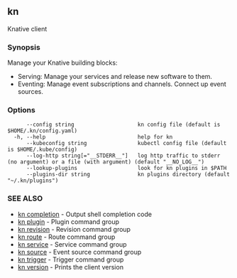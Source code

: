 ## kn

Knative client

### Synopsis

Manage your Knative building blocks:

* Serving: Manage your services and release new software to them.
* Eventing: Manage event subscriptions and channels. Connect up event sources.

### Options

```
      --config string                    kn config file (default is $HOME/.kn/config.yaml)
  -h, --help                             help for kn
      --kubeconfig string                kubectl config file (default is $HOME/.kube/config)
      --log-http string[="__STDERR__"]   log http traffic to stderr (no argument) or a file (with argument) (default "__NO_LOG__")
      --lookup-plugins                   look for kn plugins in $PATH
      --plugins-dir string               kn plugins directory (default "~/.kn/plugins")
```

### SEE ALSO

* [kn completion](kn_completion.md)	 - Output shell completion code
* [kn plugin](kn_plugin.md)	 - Plugin command group
* [kn revision](kn_revision.md)	 - Revision command group
* [kn route](kn_route.md)	 - Route command group
* [kn service](kn_service.md)	 - Service command group
* [kn source](kn_source.md)	 - Event source command group
* [kn trigger](kn_trigger.md)	 - Trigger command group
* [kn version](kn_version.md)	 - Prints the client version

